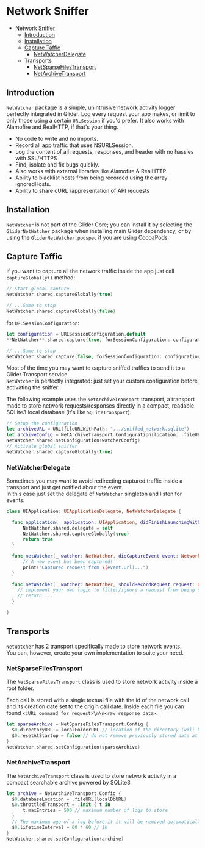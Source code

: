 # Network Sniffer

- [Network Sniffer](#network-sniffer)
  - [Introduction](#introduction)
  - [Installation](#installation)
  - [Capture Taffic](#capture-taffic)
    - [NetWatcherDelegate](#netwatcherdelegate)
  - [Transports](#transports)
    - [NetSparseFilesTransport](#netsparsefilestransport)
    - [NetArchiveTransport](#netarchivetransport)
## Introduction

`NetWatcher` package is a simple, unintrusive network activity logger perfectly integrated in Glider.
Log every request your app makes, or limit to only those using a certain `URLSession` if you'd prefer. 
It also works with Alamofire and RealHTTP, if that's your thing.

- No code to write and no imports.
- Record all app traffic that uses NSURLSession.
- Log the content of all requests, responses, and header with no hassles with SSL/HTTPS
- Find, isolate and fix bugs quickly.
- Also works with external libraries like Alamofire & RealHTTP.
- Ability to blacklist hosts from being recorded using the array ignoredHosts.
- Ability to share cURL rappresentation of API requests

## Installation

`NetWatcher` is not part of the Glider Core; you can install it by selecting the `GliderNetWatcher` package when installing main Glider dependency, or by using the `GliderNetWatcher.podspec` if you are using CocoaPods

## Capture Taffic

If you want to capture all the network traffic inside the app just call `captureGlobally()` method:

```swift
// Start global capture
NetWatcher.shared.captureGlobally(true)

// ...Same to stop
NetWatcher.shared.captureGlobally(false)
```

for `URLSessionConfiguration`:

```swift
let configuration = URLSessionConfiguration.default
**NetWatcher**.shared.capture(true, forSessionConfiguration: configuration)

// ...Same to stop
NetWatcher.shared.capture(false, forSessionConfiguration: configuration)
```

Most of the time you may want to capture sniffed traffics to send it to a Glider Transport service.  
`NetWatcher` is perfectly integrated: just set your custom configuration before activating the sniffer:

The following example uses the `NetArchiveTransport` transport, a transport made to store network requests/responses directly in a compact, readable SQLite3 local database (it's like `SQLiteTransport`).

```swift
// Setup the configuration
let archiveURL = URL(fileURLWithPath: ".../sniffed_network.sqlite")
let archiveConfig = NetArchiveTransport.Configuration(location: .fileURL(archiveURL))
NetWatcher.shared.setConfiguration(watcherConfig)
// Activate global sniffer
NetWatcher.shared.captureGlobally(true)
```

### NetWatcherDelegate

Sometimes you may want to avoid redirecting captured traffic inside a transport and just get notified about the event.  
In this case just set the delegate of `NetWatcher` singleton and listen for events:

```swift
class UIApplication: UIApplicationDelegate, NetWatcherDelegate {

  func application(_ application: UIApplication, didFinishLaunchingWithOptions launchOptions: [UIApplicationLaunchOptionsKey: Any]?) -> Bool {
      NetWatcher.shared.delegate = self
      NetWatcher.shared.captureGlobally(true)
      return true
  }

  func netWatcher(_ watcher: NetWatcher, didCaptureEvent event: NetworkEvent) {
      // A new event has been captured!
      print("Captured request from \(event.url)...")
  }
    
  func netWatcher(_ watcher: NetWatcher, shouldRecordRequest request: URLRequest) -> Bool {
    // implement your own logic to filter/ignore a request from being captured.
    // return ...
  }

}
```

## Transports

`NetWatcher` has 2 transport specifically made to store network events.  
You can, however, create your own implementation to suite your need.

### NetSparseFilesTransport

The `NetSparseFilesTransport` class is used to store network activity inside a root folder.

Each call is stored with a single textual file with the id of the network call and its creation date set to the origin call date.
Inside each file you can found `<cURL command for request>\n\n<raw response data>`.

```swift
let sparseArchive = NetSparseFilesTransport.Config {
  $0.directoryURL = localFolderURL // location of the directory (will be created if not exists)
  $0.resetAtStartup = false // do not remove previously stored data at launch
}
NetWatcher.shared.setConfiguration(sparseArchive)
```

### NetArchiveTransport

The `NetArchiveTransport` class is used to store network activity in a compact searchable archive powered by SQLite3.

```swift
let archive = NetArchiveTransport.Config {
  $0.databaseLocation = .fileURL(localDbURL)
  $0.throttledTransport = .init { t in
      t.maxEntries = 500 // maximum number of logs to store
  }
  // The maximum age of a log before it it will be removed automatically to preserve the space. Set as you needs.
  $0.lifetimeInterval = 60 * 60 // 1h
}
NetWatcher.shared.setConfiguration(archive)
```